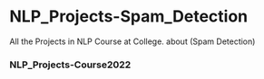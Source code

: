 # NLP_Projects-Spam_Detection
All the Projects in NLP Course at College. about (Spam Detection)

### NLP_Projects-Course2022
